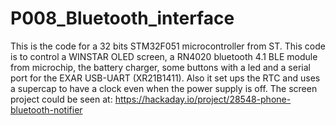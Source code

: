 # P008_Bluetooth_interface
This is the code for a 32 bits STM32F051 microcontroller from ST. This code is to control a WINSTAR OLED screen, a RN4020 bluetooth 4.1 BLE module from microchip, the battery charger, some buttons with a led and a serial port for the EXAR USB-UART (XR21B1411).
Also it set ups the RTC and uses a supercap to have a clock even when the power supply is off.
The screen project could be seen at: https://hackaday.io/project/28548-phone-bluetooth-notifier 
